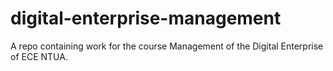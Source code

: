 # digital-enterprise-management
A repo containing work for the course Management of the Digital Enterprise of ECE NTUA.
